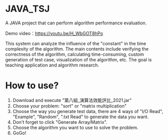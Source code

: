 # JAVA_TSJ
A JAVA project that can perform algorithm performance evaluation.

Demo video：https://youtu.be/H_WbGOT8hPo

This system can analyze the influence of the "constant" in the time complexity of the algorithm. 
The main contents include verifying the correctness of the algorithm, calculating time-consuming, custom generation of test case, visualization of the algorithm, etc. 
The goal is teaching application and algorithm research.

# How to use?
1. Download and execute "第八組_演算法效能評比_2021.jar"
2. Choose your problem: "sort" or "matrix multiplication"
3. Choose the way you generate test data, there are 4 ways of "I/O Read", "Example", "Random", ".txt Read" to generate the data you want.
4. Don't forget to click "Generate Array/Matrix".
5. Choose the algorithm you want to use to solve the problem.
6. GoGo!

#
